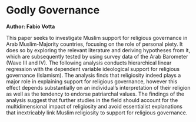 # Godly Governance

**Author: Fabio Votta**


This paper seeks to investigate Muslim support for religious governance in Arab Muslim-Majority countries, focusing on the role of personal piety. It does so by exploring the relevant literature and deriving hypotheses from it, which are subsequently tested by using survey data of the Arab Barometer (Wave III and IV). The following analysis conducts hierarchical linear regression with the dependent variable ideological support for religious governance (Islamism). The analysis finds that religiosity indeed plays a major role in explaining support for religious governance, however this effect depends substantially on an individual’s interpretation of their religion as well as the tendency to endorse patriarchal values. The findings of the analysis suggest that further studies in the field should account for the multidimensional impact of religiosity and avoid essentialist explanations that inextricably link Muslim religiosity to support for religious governance.